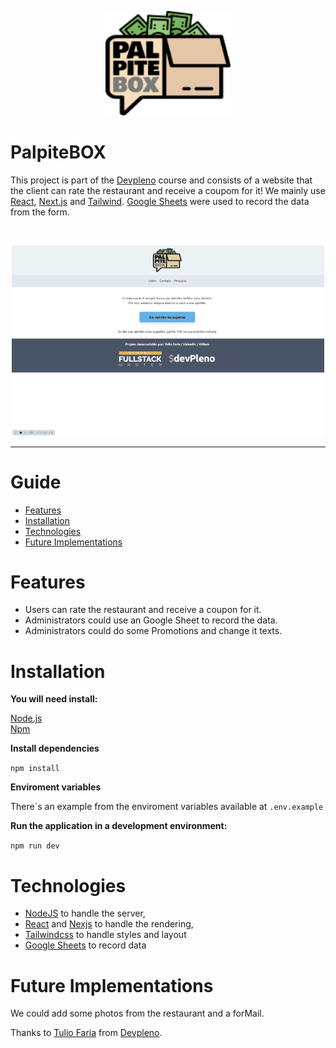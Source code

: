 <p align="center">
   <img src=".github/logo_palpitebox.png" width="200" alt="logo from PalpiteBOX"/>
</p>

# PalpiteBOX

This project is part of the [Devpleno](http://devpleno.com/) course and consists of a website that the client can rate the restaurant and receive a coupom for it! We mainly use [React](https://reactjs.org), [Next.js](https://nextjs.org/) and [Tailwind](https://tailwindcss.com/docs/installation). [Google Sheets](https://www.google.com/sheets/about/) were used to record the data from the form.

<br />
<p align="center">
    <img src=".github/preview.gif"/>
</p>

---

# Guide

* [Features](#features)
* [Installation](#installation)
* [Technologies](#technologies)
* [Future Implementations](#future-implementations)


# Features

*  Users can rate the restaurant and receive a coupon for it.
*  Administrators could use an Google Sheet to record the data.
*  Administrators could do some Promotions and change it texts.



# Installation

**You will need install:**

 [Node.js](https://nodejs.org/en/download/) <br />
 [Npm](https://www.npmjs.com/) 

**Install dependencies**

```npm install```

**Enviroment variables**

There´s an example from the enviroment variables available at ```.env.example```


**Run the application in a development environment:**

```npm run dev```

# Technologies

* [NodeJS](https://nodejs.org/en/) to handle the server, 
* [React](https://reactjs.org) and [Nexjs](https://nodejs.org/en/) to handle the rendering, 
* [Tailwindcss](https://tailwindcss.com/) to handle styles and layout
* [Google Sheets](https://www.google.com/sheets/about/) to record data

# Future Implementations

We could add some photos from the restaurant and a forMail.

Thanks to [Tulio Faria](https://github.com/tuliofaria) from [Devpleno](http://devpleno.com/).
##


